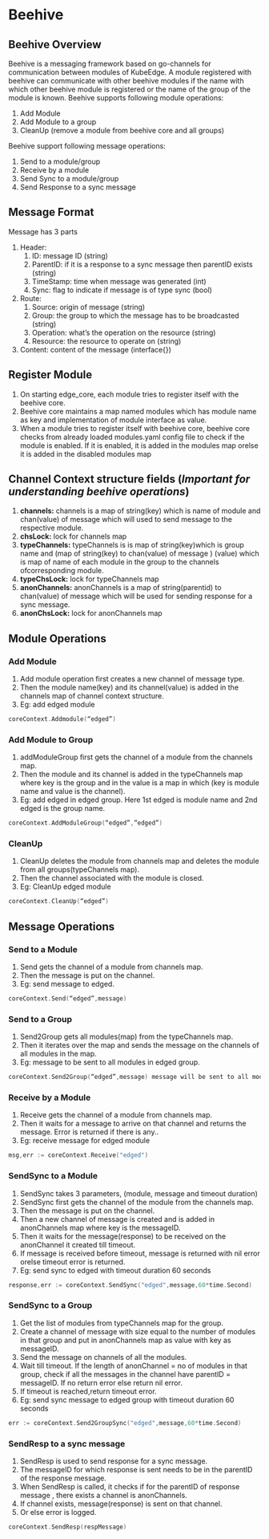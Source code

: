 # Beehive

## Beehive Overview
Beehive is a messaging framework based on go-channels for communication between modules of KubeEdge. A module registered with beehive can communicate with other beehive modules if the name with which other beehive module is registered or the name of the group of the module is known.
Beehive supports following module operations:
1) Add Module
2) Add Module to a group
3) CleanUp (remove a module from beehive core and all groups)

Beehive support following message operations: 
1) Send to a module/group
2) Receive by a module
3) Send Sync to a module/group
4) Send Response to a sync message

## Message Format
Message has 3 parts 
  1) Header:  
       1) ID: message ID (string)
       2) ParentID: if it is a response to a sync message then parentID exists (string)
       3) TimeStamp: time when message was generated (int)
       4) Sync: flag to indicate if message is of type sync (bool)
  2) Route: 
       1) Source: origin of message (string)
       2) Group: the group to which the message has to be broadcasted (string)
       3) Operation: what’s the operation on the resource (string)
       4) Resource: the resource to operate on (string)
  3) Content: content of the message (interface{})
  
## Register Module
1) On starting edge_core,  each module tries to register itself with the beehive core.
2) Beehive core maintains a map named modules which has module name as key and implementation of module interface as value. 
3) When a module tries to register itself with beehive core, beehive core checks from already loaded modules.yaml config file to check if the module is enabled. If it is enabled, it is added in the modules map orelse it is added in the disabled modules map

## Channel Context structure fields (_Important for understanding beehive operations_)
1) **channels:** channels is a map of string(key) which is name of module and chan(value) of message which will used to send message to the respective module.
2) **chsLock:** lock for channels map
3) **typeChannels:** typeChannels is is map of string(key)which is group name and (map of string(key) to chan(value) of message ) (value) which is map of name of each module in the group to the channels ofcorresponding module.
4) **typeChsLock:** lock for typeChannels map 
5) **anonChannels:** anonChannels is a map of string(parentid) to chan(value) of message which will be used for sending response for a sync message.
6) **anonChsLock:** lock for anonChannels map

## Module Operations 
### Add Module
1) Add module operation first creates a new channel of message type.
2) Then the module name(key) and its channel(value) is added in the channels map of channel context structure. 
3) Eg: add edged module
```go
coreContext.Addmodule(“edged”)
``` 
### Add Module to Group
1) addModuleGroup first gets the channel of a module from the channels map.
2) Then the module and its channel is added in the typeChannels map where key is the group and in the value is a map in which (key is module name and value is the channel).
3) Eg: add edged in edged group. Here 1st edged is module name and 2nd edged is the group name.
```go
coreContext.AddModuleGroup(“edged”,”edged”)
 ```
### CleanUp
1) CleanUp deletes the module from channels map and deletes the module from all groups(typeChannels map).
2) Then the channel associated with the module is closed.
3) Eg: CleanUp edged module
```go
coreContext.CleanUp(“edged”)
```
## Message Operations
### Send to a Module
1) Send gets the channel of a module from channels map.
2) Then the message is put on the channel. 
3) Eg: send message to edged.
```go
coreContext.Send(“edged”,message) 
```
### Send to a Group
1) Send2Group gets all modules(map) from the typeChannels map.
2) Then it iterates over the map and sends the message on the channels of all modules in the map.
3) Eg: message to be sent to all modules in edged group.
```go
coreContext.Send2Group(“edged”,message) message will be sent to all modules in edged group.
```
### Receive by a Module
1) Receive gets the channel of a module from channels map.
2) Then it waits for a message to arrive on that channel and returns the message. Error is returned if there is any..
3) Eg: receive message for edged module
```go
msg,err := coreContext.Receive("edged")
```
### SendSync to a Module
1) SendSync takes 3 parameters, (module, message and timeout duration)
2) SendSync first gets the channel of the module from the channels map.
3) Then the message is put on the channel.
4) Then a new channel of message is created and is added in anonChannels map where key is the messageID.
5) Then it waits for the message(response) to be received on the anonChannel it created till timeout.
6) If message is received before timeout, message is returned with nil error orelse timeout error is returned.
7) Eg: send sync to edged with timeout duration 60 seconds
```go
response,err := coreContext.SendSync("edged",message,60*time.Second)
```
### SendSync to a Group
1) Get the list of modules from typeChannels map for the group.
2) Create a channel of message with size equal to the number of modules in that group and put in anonChannels map as value with key as messageID.
3) Send the message on channels of all the modules.
4) Wait till timeout. If the length of anonChannel = no of modules in that group, check if all the messages in the channel have parentID = messageID. If no return error else return nil error.
5) If timeout is reached,return timeout error.
6) Eg: send sync message to edged group with timeout duration 60 seconds
```go
err := coreContext.Send2GroupSync("edged",message,60*time.Second)
```

### SendResp to a sync message
1) SendResp is used to send response for a sync message.
2) The messageID for which response is sent needs to be in the parentID of the response message.
3) When SendResp is called, it checks if for the parentID of response message , there exists a channel is anonChannels.
4) If channel exists, message(response) is sent on that channel.
5) Or else error is logged.
```go
coreContext.SendResp(respMessage)
```

